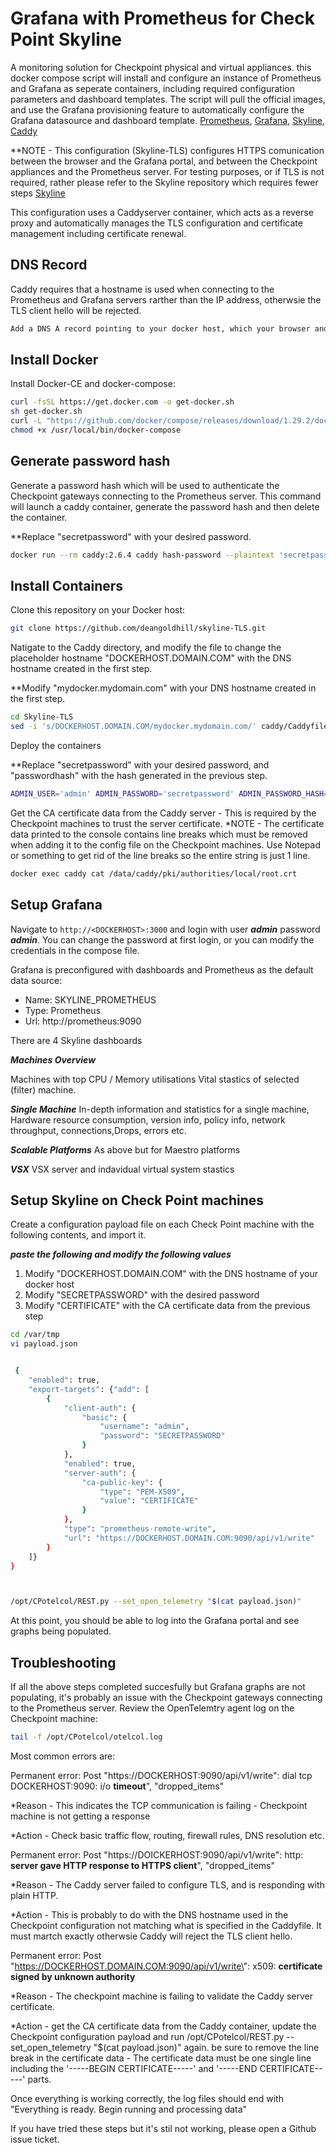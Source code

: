 # Grafana with Prometheus for Check Point Skyline

A monitoring solution for Checkpoint physical and virtual appliances.
this docker compose script will install and configure an instance of Prometheus and Grafana as seperate containers, including required configuration parameters and dashboard templates.
The script will pull the official images, and use the Grafana provisioning feature to automatically configure the Grafana datasource and dashboard template.
[Prometheus](https://prometheus.io/), [Grafana](http://grafana.org/), [Skyline](https://supportcenter.checkpoint.com/supportcenter/portal?eventSubmit_doGoviewsolutiondetails=&solutionid=sk178566), [Caddy](https://caddyserver.com)

**NOTE - This configuration (Skyline-TLS) configures HTTPS comunication between the browser and the Grafana portal, and between the Checkpoint appliances and the Prometheus server. For testing purposes, or if TLS is not required, rather please refer to the Skyline repository which requires fewer steps [Skyline](https://github.com/deangoldhill/Skyline)

This configuration uses a Caddyserver container, which acts as a reverse proxy and automatically manages the TLS configuration and certificate management including certificate renewal.

## DNS Record
Caddy requires that a hostname is used when connecting to the Prometheus and Grafana servers rarther than the IP address, otherwsie the TLS client hello will be rejected.
```bash
Add a DNS A record pointing to your docker host, which your browser and the Checkpoint gateways will be able to resolve.
```


## Install Docker

Install Docker-CE and docker-compose:

```bash
curl -fsSL https://get.docker.com -o get-docker.sh
sh get-docker.sh
curl -L "https://github.com/docker/compose/releases/download/1.29.2/docker-compose-$(uname -s)-$(uname -m)" -o /usr/local/bin/docker-compose
chmod +x /usr/local/bin/docker-compose
```

## Generate password hash
Generate a password hash which will be used to authenticate the Checkpoint gateways connecting to the Prometheus server.
This command will launch a caddy container, generate the password hash and then delete the container. 

**Replace "secretpassword" with your desired password.
```bash
docker run --rm caddy:2.6.4 caddy hash-password --plaintext 'secretpassword'
```

## Install Containers

Clone this repository on your Docker host:

```bash
git clone https://github.com/deangoldhill/skyline-TLS.git
```
Natigate to the Caddy directory, and modify the file to change the placeholder hostname "DOCKERHOST.DOMAIN.COM" with the DNS hostname created in the first step.

**Modify "mydocker.mydomain.com" with your DNS hostname created in the first step.
```bash
cd Skyline-TLS
sed -i 's/DOCKERHOST.DOMAIN.COM/mydocker.mydomain.com/' caddy/Caddyfile
```
Deploy the containers

**Replace "secretpassword" with your desired password, and "passwordhash" with the hash generated in the previous step.
```bash
ADMIN_USER='admin' ADMIN_PASSWORD='secretpassword' ADMIN_PASSWORD_HASH='passwordhash' docker-compose up -d
```

Get the CA certificate data from the Caddy server - This is required by the Checkpoint machines to trust the server certificate.
*NOTE - The certificate data printed to the console contains line breaks which must be removed when adding it to the config file on the Checkpoint machines. Use Notepad or something to get rid of the line breaks so the entire string is just 1 line.

```bash
docker exec caddy cat /data/caddy/pki/authorities/local/root.crt
```


## Setup Grafana

Navigate to `http://<DOCKERHOST>:3000` and login with user ***admin*** password ***admin***. You can change the password at first login, or you can modify the credentials in the compose file.


Grafana is preconfigured with dashboards and Prometheus as the default data source:

* Name: SKYLINE_PROMETHEUS
* Type: Prometheus
* Url: http://prometheus:9090

There are 4 Skyline dashboards

***Machines Overview***

Machines with top CPU / Memory utilisations
Vital stastics of selected (filter) machine.


***Single Machine***
In-depth information and statistics for a single machine,
Hardware resource consumption, version info, policy info, network throughput, connections,Drops, errors etc.

***Scalable Platforms***
As above but for Maestro platforms

***VSX***
VSX server and indavidual virtual system stastics



## Setup Skyline on Check Point machines

Create a configuration payload file on each Check Point machine with the following contents, and import it.

***paste the following and modify the following values*** 
1. Modify "DOCKERHOST.DOMAIN.COM" with the DNS hostname of your docker host
2. Modify "SECRETPASSWORD" with the desired password
3. Modify "CERTIFICATE" with the CA certificate data from the previous step

```bash
cd /var/tmp
vi payload.json


 {
    "enabled": true,
    "export-targets": {"add": [
        {
            "client-auth": {
                "basic": {
                    "username": "admin",
                    "password": "SECRETPASSWORD"
                }
            },
            "enabled": true,
            "server-auth": {
                "ca-public-key": {
                    "type": "PEM-X509",
                    "value": "CERTIFICATE"
                }
            },
            "type": "prometheus-remote-write",
            "url": "https://DOCKERHOST.DOMAIN.COM:9090/api/v1/write"
        }
    ]}
} 



/opt/CPotelcol/REST.py --set_open_telemetry "$(cat payload.json)"

```

At this point, you should be able to log into the Grafana portal and see graphs being populated.

## Troubleshooting
If all the above steps completed succesfully but Grafana graphs are not populating, it's probably an issue with the Checkpoint gateways connecting to the Prometheus server.
Review the OpenTelemtry agent log on the Checkpoint machine:
```bash
tail -f /opt/CPotelcol/otelcol.log
```
Most common errors are:

Permanent error: Post \"https://DOCKERHOST:9090/api/v1/write\": dial tcp DOCKERHOST:9090: i/o **timeout**", "dropped_items"

*Reason - This indicates the TCP communication is failing - Checkpoint machine is not getting a response

*Action - Check basic traffic flow, routing, firewall rules, DNS resolution etc.

Permanent error: Post \"https://DOICKERHOST:9090/api/v1/write\": http: **server gave HTTP response to HTTPS client**", "dropped_items"

*Reason - The Caddy server failed to configure TLS, and is responding with plain HTTP.

*Action - This is probably to do with the DNS hostname used in the Checkpoint configuration not matching what is specified in the Caddyfile. It must martch exactly otherwsie Caddy will reject the TLS client hello.

Permanent error: Post \"https://DOCKERHOST.DOMAIN.COM:9090/api/v1/write\": x509: **certificate signed by unknown authority**

*Reason - The checkpoint machine is failing to validate the Caddy server certificate. 

*Action - get the CA certificate data from the Caddy container, update the Checkpoint configuration payload and run /opt/CPotelcol/REST.py --set_open_telemetry "$(cat payload.json)" again. be sure to remove the line break in the certificate data - The certificate data must be one single line including the '-----BEGIN CERTIFICATE-----' and '-----END CERTIFICATE-----' parts.

Once everything is working correctly, the log files should end with "Everything is ready. Begin running and processing data"

If you have tried these steps but it's stil not working, please open a Github issue ticket.
